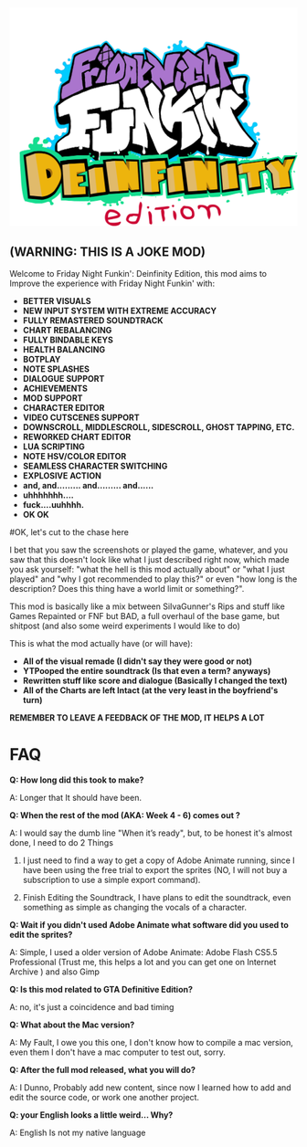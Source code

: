 ![This is an image](https://github.com/PlayerYGitHub/Friday-Night-Funkin-Deinfinity-Edition/blob/main/art/Title.png)

(WARNING: THIS IS A JOKE MOD)
----------------------------------------------------------------------------------
Welcome to Friday Night Funkin': Deinfinity Edition, this mod aims to Improve the experience with Friday Night Funkin' with:

- **BETTER VISUALS**
- **NEW INPUT SYSTEM WITH EXTREME ACCURACY**
- **FULLY REMASTERED SOUNDTRACK**
- **CHART REBALANCING**
- **FULLY BINDABLE KEYS**
- **HEALTH BALANCING**
- **BOTPLAY**
- **NOTE SPLASHES**
- **DIALOGUE SUPPORT**
- **ACHIEVEMENTS**
- **MOD SUPPORT**
- **CHARACTER EDITOR**
- **VIDEO CUTSCENES SUPPORT**
- **DOWNSCROLL, MIDDLESCROLL, SIDESCROLL, GHOST TAPPING, ETC.**
- **REWORKED CHART EDITOR**
- **LUA SCRIPTING**
- **NOTE HSV/COLOR EDITOR**
- **SEAMLESS CHARACTER SWITCHING**
- **EXPLOSIVE ACTION**
- **and, and......... and......... and......**
- **uhhhhhhh....**
- **fuck....uuhhhh.**
- **OK OK**

#OK, let's cut to the chase here

I bet that you saw the screenshots or played the game, whatever, and you saw that this doesn't look like what I just described right now, which made you ask yourself: "what the hell is this mod actually about" or "what I just played" and "why I got recommended to play this?" or even "how long is the description? Does this thing have a world limit or something?".

This mod is basically like a mix between SiIvaGunner's Rips and stuff like Games Repainted or FNF but BAD, a full overhaul of the base game, but shitpost (and also some weird experiments I would like to do)

This is what the mod actually have (or will have):

- **All of the visual remade (I didn't say they were good or not)**
- **YTPooped the entire soundtrack (Is that even a term? anyways)**
- **Rewritten stuff like score and dialogue (Basically I changed the text)**
- **All of the Charts are left Intact (at the very least in the boyfriend's turn)**

**REMEMBER TO LEAVE A FEEDBACK OF THE MOD, IT HELPS A LOT**

# **FAQ**

**Q: How long did this took to make?**

A: Longer that It should have been.

**Q: When the rest of the mod (AKA: Week 4 - 6) comes out ?**

A: I would say the dumb line "When it’s ready", but, to be honest it's almost done, I need to do 2 Things

1. I just need to find a way to get a copy of Adobe Animate running, since I have been using the free trial to export the sprites (NO, I will not buy a subscription to use a simple export command).

2. Finish Editing the Soundtrack, I have plans to edit the soundtrack, even something as simple as changing the vocals of a character.

**Q: Wait if you didn't used Adobe Animate what software did you used to edit the sprites?**

A: Simple, I used a older version of Adobe Animate: Adobe Flash CS5.5 Professional (Trust me, this helps a lot and you can get one on Internet Archive ) and also Gimp

**Q: Is this mod related to GTA Definitive Edition?**

A: no, it's just a coincidence and bad timing

**Q: What about the Mac version?**

A: My Fault, I owe you this one, I don't know how to compile a mac version, even them I don't have a mac computer to test out, sorry.

**Q: After the full mod released, what you will do?**

A: I Dunno, Probably add new content, since now I learned how to add and edit the source code, or work one another project.

**Q: your English looks a little weird... Why?**

A: English Is not my native language
